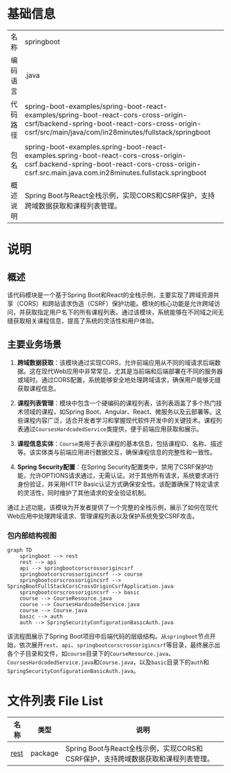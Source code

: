 # 基础信息

|      |      |
|------|------|
| 名称 | springboot |
| 编码语言 | .java |
| 代码路径 | spring-boot-examples/spring-boot-react-examples/spring-boot-react-cors-cross-origin-csrf/backend-spring-boot-react-cors-cross-origin-csrf/src/main/java/com/in28minutes/fullstack/springboot |
| 包名 | spring-boot-examples.spring-boot-react-examples.spring-boot-react-cors-cross-origin-csrf.backend-spring-boot-react-cors-cross-origin-csrf.src.main.java.com.in28minutes.fullstack.springboot |
| 概述说明 | Spring Boot与React全栈示例，实现CORS和CSRF保护，支持跨域数据获取和课程列表管理。 |

# 说明

## 概述

该代码模块是一个基于Spring Boot和React的全栈示例，主要实现了跨域资源共享（CORS）和跨站请求伪造（CSRF）保护功能。模块的核心功能是允许跨域访问，并获取指定用户名下的所有课程列表。通过该模块，系统能够在不同域之间无缝获取相关课程信息，提高了系统的灵活性和用户体验。

## 主要业务场景

1. **跨域数据获取**：该模块通过实现CORS，允许前端应用从不同的域请求后端数据。这在现代Web应用中非常常见，尤其是当前端和后端部署在不同的服务器或域时。通过CORS配置，系统能够安全地处理跨域请求，确保用户能够无缝获取课程信息。

2. **课程列表管理**：模块中包含一个硬编码的课程列表，该列表涵盖了多个热门技术领域的课程，如Spring Boot、Angular、React、微服务以及云部署等。这些课程内容广泛，适合开发者学习和掌握现代软件开发中的关键技术。课程列表通过`CoursesHardcodedService`类提供，便于前端应用获取和展示。

3. **课程信息实体**：`Course`类用于表示课程的基本信息，包括课程ID、名称、描述等。该实体类与前端应用进行数据交互，确保课程信息的完整性和一致性。

4. **Spring Security配置**：在Spring Security配置类中，禁用了CSRF保护功能，允许OPTIONS请求通过，无需认证。对于其他所有请求，系统要求进行身份验证，并采用HTTP Basic认证方式确保安全性。该配置确保了特定请求的灵活性，同时维护了其他请求的安全验证机制。

通过上述功能，该模块为开发者提供了一个完整的全栈示例，展示了如何在现代Web应用中处理跨域请求、管理课程列表以及保护系统免受CSRF攻击。


### 包内部结构视图

```mermaid
graph TD
    springboot --> rest
    rest --> api
    api --> springbootcorscrossorigincsrf
    springbootcorscrossorigincsrf --> course
    springbootcorscrossorigincsrf --> SpringBootFullStackCorsCrossOriginCsrfApplication.java
    springbootcorscrossorigincsrf --> basic
    course --> CourseResource.java
    course --> CoursesHardcodedService.java
    course --> Course.java
    basic --> auth
    auth --> SpringSecurityConfigurationBasicAuth.java
```

该流程图展示了Spring Boot项目中后端代码的层级结构。从`springboot`节点开始，依次展开`rest`、`api`、`springbootcorscrossorigincsrf`等目录，最终展示出各个子目录和文件，如`course`目录下的`CourseResource.java`、`CoursesHardcodedService.java`和`Course.java`，以及`basic`目录下的`auth`和`SpringSecurityConfigurationBasicAuth.java`。

# 文件列表 File List

| 名称   | 类型  | 说明 |
|-------|------|-------------|
| [rest](rest/_module.md) | package | Spring Boot与React全栈示例，实现CORS和CSRF保护，支持跨域数据获取和课程列表管理。 |


